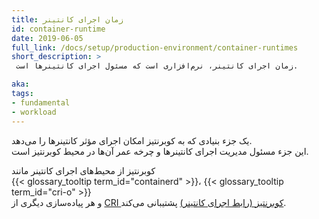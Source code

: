 ```yaml
---
title: زمان اجرای کانتینر
id: container-runtime
date: 2019-06-05
full_link: /docs/setup/production-environment/container-runtimes
short_description: >
 زمان اجرای کانتینر، نرم‌افزاری است که مسئول اجرای کانتینرها است.

aka:
tags:
- fundamental
- workload
---
```

 یک جزء بنیادی که به کوبرنتیز امکان اجرای مؤثر کانتینرها را می‌دهد.  
 این جزء مسئول مدیریت اجرای کانتینرها و چرخه عمر آن‌ها در محیط کوبرنتیز است.

<!--more-->

کوبرنتیز از محیط‌های اجرای کانتینر مانند  
{{< glossary_tooltip term_id="containerd" >}}، {{< glossary_tooltip term_id="cri-o" >}}  
و هر پیاده‌سازی دیگری از [CRI کوبرنتیز (رابط اجرای کانتینر)](https://github.com/kubernetes/community/blob/master/contributors/devel/sig-node/container-runtime-interface.md) پشتیبانی می‌کند.  
